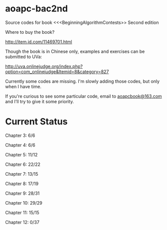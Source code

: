 aoapc-bac2nd
============

Source codes for book &lt;&lt;&lt;BeginningAlgorithmContests>> Second edition

Where to buy the book?

http://item.jd.com/11469701.html

Though the book is in Chinese only, examples and exercises can be submitted to UVa:

http://uva.onlinejudge.org/index.php?option=com_onlinejudge&Itemid=8&category=827

Currently some codes are missing. I'm slowly adding those codes, but only when I have time.

If you're curious to see some particular code, email to aoapcbook@163.com and I'll try to give it some priority.

Current Status
==============

Chapter 3: 6/6

Chapter 4: 6/6

Chapter 5: 11/12

Chapter 6: 22/22

Chapter 7: 13/15

Chapter 8: 17/19

Chapter 9: 28/31

Chapter 10: 29/29

Chapter 11: 15/15

Chapter 12: 0/37
